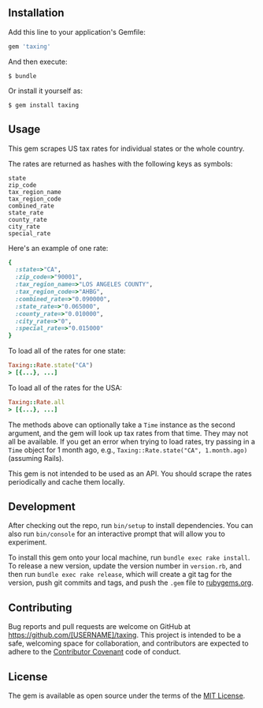 ## Installation

Add this line to your application's Gemfile:

```ruby
gem 'taxing'
```

And then execute:

    $ bundle

Or install it yourself as:

    $ gem install taxing

## Usage

This gem scrapes US tax rates for individual states or the whole country.

The rates are returned as hashes with the following keys as symbols:

```
state
zip_code
tax_region_name
tax_region_code
combined_rate
state_rate
county_rate
city_rate
special_rate
```

Here's an example of one rate:

```ruby
{
  :state=>"CA",
  :zip_code=>"90001",
  :tax_region_name=>"LOS ANGELES COUNTY",
  :tax_region_code=>"AHBG",
  :combined_rate=>"0.090000",
  :state_rate=>"0.065000",
  :county_rate=>"0.010000",
  :city_rate=>"0",
  :special_rate=>"0.015000"
}
```

To load all of the rates for one state:

```ruby
Taxing::Rate.state("CA")
> [{...}, ...]
```

To load all of the rates for the USA:

```ruby
Taxing::Rate.all
> [{...}, ...]
```

The methods above can optionally take a `Time` instance as the second argument, and the gem will look up tax rates from that time. They may not all be available. If you get an error when trying to load rates, try passing in a `Time` object for 1 month ago, e.g., `Taxing::Rate.state("CA", 1.month.ago)` (assuming Rails).

This gem is not intended to be used as an API. You should scrape the rates periodically and cache them locally.

## Development

After checking out the repo, run `bin/setup` to install dependencies. You can also run `bin/console` for an interactive prompt that will allow you to experiment.

To install this gem onto your local machine, run `bundle exec rake install`. To release a new version, update the version number in `version.rb`, and then run `bundle exec rake release`, which will create a git tag for the version, push git commits and tags, and push the `.gem` file to [rubygems.org](https://rubygems.org).

## Contributing

Bug reports and pull requests are welcome on GitHub at https://github.com/[USERNAME]/taxing. This project is intended to be a safe, welcoming space for collaboration, and contributors are expected to adhere to the [Contributor Covenant](contributor-covenant.org) code of conduct.


## License

The gem is available as open source under the terms of the [MIT License](http://opensource.org/licenses/MIT).

